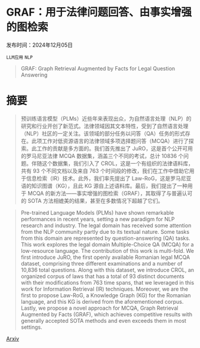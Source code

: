 # GRAF：用于法律问题回答、由事实增强的图检索

发布时间：2024年12月05日

`LLM应用` `NLP`

> GRAF: Graph Retrieval Augmented by Facts for Legal Question Answering

# 摘要

> 预训练语言模型（PLMs）近些年来表现出众，为自然语言处理（NLP）的研究和行业开创了新范式。法律领域因其文本特性，受到了自然语言处理（NLP）社区的一定关注。该领域的部分任务以问答（QA）任务的形式存在。此项工作对低资源语言的法律领域多项选择题问答（MCQA）进行了探索。此工作的贡献是多方面的。我们首先推出了 JuRO，这是首个公开可用的罗马尼亚法律 MCQA 数据集，涵盖三个不同的考试，总计 10836 个问题。伴随这个数据集，我们引入了 CROL，这是一个有组织的法律语料库，共有 93 个不同文档以及来自 763 个时间段的修改，我们在工作中借助它用于信息检索（IR）技术。此外，我们率先提出了 Law-RoG，这是罗马尼亚语的知识图谱（KG），且此 KG 源自上述语料库。最后，我们提出了一种用于 MCQA 的新方法——事实增强的图检索（GRAF），其取得了与普遍认可的 SOTA 方法相媲美的结果，甚至在多数情况下超越了它们。

> Pre-trained Language Models (PLMs) have shown remarkable performances in recent years, setting a new paradigm for NLP research and industry. The legal domain has received some attention from the NLP community partly due to its textual nature. Some tasks from this domain are represented by question-answering (QA) tasks. This work explores the legal domain Multiple-Choice QA (MCQA) for a low-resource language. The contribution of this work is multi-fold. We first introduce JuRO, the first openly available Romanian legal MCQA dataset, comprising three different examinations and a number of 10,836 total questions. Along with this dataset, we introduce CROL, an organized corpus of laws that has a total of 93 distinct documents with their modifications from 763 time spans, that we leveraged in this work for Information Retrieval (IR) techniques. Moreover, we are the first to propose Law-RoG, a Knowledge Graph (KG) for the Romanian language, and this KG is derived from the aforementioned corpus. Lastly, we propose a novel approach for MCQA, Graph Retrieval Augmented by Facts (GRAF), which achieves competitive results with generally accepted SOTA methods and even exceeds them in most settings.

[Arxiv](https://arxiv.org/abs/2412.04119)